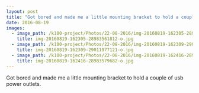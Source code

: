 ```yaml
---
layout: post
title: "Got bored and made me a little mounting bracket to hold a couple of usb power outlets."
date: 2016-08-19 
images:
  - image_path: /k100-project/Photos/22-08-2016/img-20160819-162305-28983561812-o.jpg
    title: img-20160819-162305-28983561812-o.jpg
  - image_path: /k100-project/Photos/22-08-2016/img-20160819-162309-29011977121-o.jpg
    title: img-20160819-162309-29011977121-o.jpg
  - image_path: /k100-project/Photos/22-08-2016/img-20160819-162416-28983579682-o.jpg
    title: img-20160819-162416-28983579682-o.jpg
---
```

Got bored and made me a little mounting bracket to hold a couple of usb power outlets.﻿

